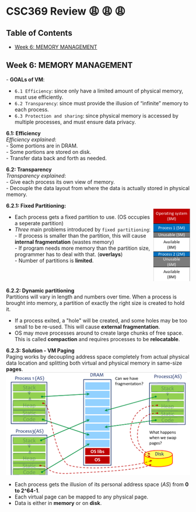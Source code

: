 # CSC369 Review :weary: :weary: :weary:

## Table of Contents

- [Week 6: MEMORY MANAGEMENT](#Week-6:-MEMORY-MANAGEMENT)

## Week 6: MEMORY MANAGEMENT
\- <strong>GOALs of VM</strong>:
* `6.1 Efficiency`: since only have a limited amount of physical memory, must use efficiently.</br>
* `6.2 Transparency`: since must provide the illusion of “infinite” memory to each process.</br>
* `6.3 Protection and sharing`: since physical memory is accessed by multiple processes, and must ensure data privacy.


**6.1: Efficiency**</br> 
*Efficiency explained*:</br> - Some portions are in DRAM.</br> - Some portions are stored on disk.</br> - Transfer data back and forth as needed.

**6.2: Transparency**</br> 
*Transparency explained*:</br> - Give each process its own view of memory.</br> - Decouple the data layout from where the data is actually stored in physical memory.

**6.2.1: Fixed Partitioning:**</br>
<img align="right" src="./fixed_paritioning.png" width="100">
* Each process gets a fixed partition to use. (OS occupies a seperate partition)
* *Three* main problems introduced by `fixed partitioning`:</br>
\- If process is smaller than the partition, this will cause **internal fragmentation** (wastes memory)</br> 
\- If program needs more memory than the partition size, programmer has to deal with that. (**overlays**)</br>
\- Number of partitions is **limited**.
<br></br><br></br>


**6.2.2: Dynamic partitioning**</br>
Partitions will vary in length and numbers over time. When a process is brought into memory, a partition of exactly the right size is created to hold it.
* If a process exited, a "hole" will be created, and some holes may be too small to be re-used. This will cause **external fragmentation**.</br>
* OS may move processes around to create large chunks of free space. This is called **compaction** and requires processes to be **relocatable**.

**6.2.3: Solution - VM Paging**</br>
Paging works by decoupling address space completely from actual physical data location and splitting both virtual and physical memory in same-size **pages**.
</br>
<img src="process_co_exist_in_memory.png" width="600">
</br>
* Each process gets the illusion of its personal address space (<em>AS</em>) from
**0 to 2^64-1**.
* Each virtual page can be mapped to any physical page.
* Data is either in **memory** or on **disk**.